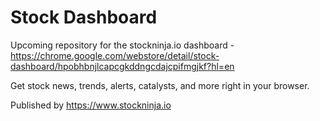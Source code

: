 # Stock Dashboard
Upcoming repository for the stockninja.io dashboard - https://chrome.google.com/webstore/detail/stock-dashboard/hpobhbnjlcapcgkddngcdajcpifmgjkf?hl=en

Get stock news, trends, alerts, catalysts, and more right in your browser.

Published by https://www.stockninja.io

